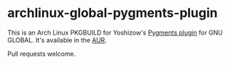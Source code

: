 # archlinux-global-pygments-plugin

This is an Arch Linux PKGBUILD for Yoshizow's [Pygments plugin](https://github.com/yoshizow/global-pygments-plugin) for GNU GLOBAL.
It's available in the [AUR](https://aur.archlinux.org/packages/global-pygments-plugin-git/).

Pull requests welcome.
